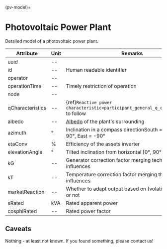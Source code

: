 (pv-model)=

# Photovoltaic Power Plant

Detailed model of a photovoltaic power plant.

| Attribute        | Unit | Remarks                                                                              |
| ---------------- | ---- | ------------------------------------------------------------------------------------ |
| uuid             | --   |                                                                                      |
| id               | --   | Human readable identifier                                                            |
| operator         | --   |                                                                                      |
| operationTime    | --   | Timely restriction of operation                                                      |
| node             | --   |                                                                                      |
| qCharacteristics | --   | {ref}`Reactive power characteristic<participant_general_q_characteristic>` to follow |
| albedo           | --   | [Albedo](https://en.wikipedia.org/wiki/Albedo) of the plant's surrounding            |
| azimuth          | °    | Inclination in a compass directionSouth = 0°, West = 90°, East = -90°                |
| etaConv          | %    | Efficiency of the assets inverter                                                    |
| elevationAngle   | °    | Tilted inclination from horizontal \[0°, 90°\]                                       |
| kG               | --   | Generator correction factor merging technical influences                             |
| kT               | --   | Temperature correction factor merging thermal influences                             |
| marketReaction   | --   | Whether to adapt output based on (volatile)market price or not                       |
| sRated           | kVA  | Rated apparent power                                                                 |
| cosphiRated      | --   | Rated power factor                                                                   |

## Caveats

Nothing - at least not known.
If you found something, please contact us!
